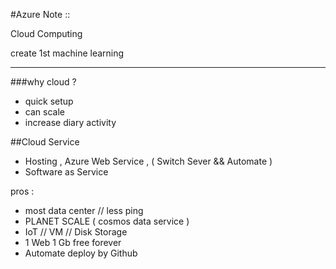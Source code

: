 #Azure Note :: 

Cloud Computing 

create 1st machine learning 

---

###why cloud ?
- quick setup
- can scale
- increase diary activity

##Cloud Service
- Hosting , Azure Web Service , ( Switch Sever && Automate )
- Software as Service 

pros :
- most data center // less ping 
- PLANET SCALE ( cosmos data service )
- IoT // VM // Disk Storage
- 1 Web 1 Gb free forever
- Automate deploy by Github


